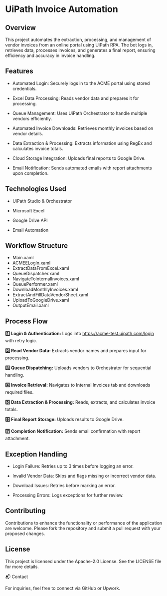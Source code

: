 
#  UiPath Invoice Automation

## Overview

This project automates the extraction, processing, and management of vendor invoices from an online portal using UiPath RPA. The bot logs in, retrieves data, processes invoices, and generates a final report, ensuring efficiency and accuracy in invoice handling.

## Features

- Automated Login: Securely logs in to the ACME portal using stored credentials.

- Excel Data Processing: Reads vendor data and prepares it for processing.

- Queue Management: Uses UiPath Orchestrator to handle multiple vendors efficiently.

- Automated Invoice Downloads: Retrieves monthly invoices based on vendor details.

- Data Extraction & Processing: Extracts information using RegEx and calculates invoice totals.

- Cloud Storage Integration: Uploads final reports to Google Drive.

- Email Notification: Sends automated emails with report attachments upon completion.

## Technologies Used

- UiPath Studio & Orchestrator

- Microsoft Excel

- Google Drive API

- Email Automation

## Workflow Structure

- Main.xaml
- ACMEELogIn.xaml
- ExtractDataFromExcel.xaml
- QueueDispatcher.xaml
- NavigateToInternalInvoices.xaml
- QueuePerformer.xaml
- DownloadMonthlyInvoices.xaml
- ExtractAndFillDataVendorSheet.xaml
- UploadToGoogleDrive.xaml
- OutputEmail.xaml

## Process Flow

**1️⃣ Login & Authentication:**
 Logs into https://acme-test.uipath.com/login with retry logic.

**2️⃣ Read Vendor Data:** Extracts vendor names and prepares input for processing.

**3️⃣ Queue Dispatching:** Uploads vendors to Orchestrator for sequential handling.

**4️⃣ Invoice Retrieval:** Navigates to Internal Invoices tab and downloads required files.

**5️⃣ Data Extraction & Processing:** Reads, extracts, and calculates invoice totals.

**6️⃣ Final Report Storage:** Uploads results to Google Drive.

**7️⃣ Completion Notification:** Sends email confirmation with report attachment.


## Exception Handling

- Login Failure: Retries up to 3 times before logging an error.

- Invalid Vendor Data: Skips and flags missing or incorrect vendor data.

- Download Issues: Retries before marking an error.

- Processing Errors: Logs exceptions for further review.

## Contributing
Contributions to enhance the functionality or performance of the application are welcome. Please fork the repository and submit a pull request with your proposed changes.

## License
This project is licensed under the Apache-2.0 License. See the LICENSE file for more details.

📬 Contact

For inquiries, feel free to connect via GitHub or Upwork.
